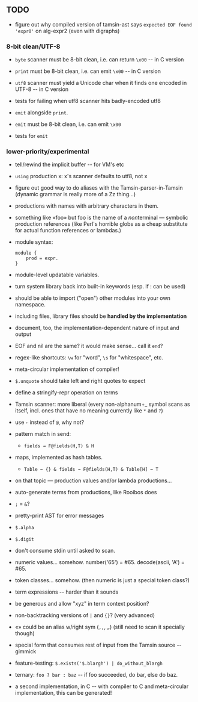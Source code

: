 TODO
----

*   figure out why compiled version of tamsin-ast says
    `expected EOF found 'expr0'` on alg-expr2 (even with digraphs)

### 8-bit clean/UTF-8 ###

*   `byte` scanner must be 8-bit clean, i.e. can return `\x00` -- in C version
*   `print` must be 8-bit clean, i.e. can emit `\x00` -- in C version
*   `utf8` scanner must yield a Unicode char when it finds one encoded in UTF-8 -- in C version
*   tests for failing when utf8 scanner hits badly-encoded utf8

*   `emit` alongside `print`.
*   `emit` must be 8-bit clean, i.e. can emit `\x00`
*   tests for `emit`

### lower-priority/experimental ###

*   tell/rewind the implicit buffer -- for VM's etc
*   `using` production x: x's scanner defaults to utf8, not x
*   figure out good way to do aliases with the Tamsin-parser-in-Tamsin
    (dynamic grammar is really more of a Zz thing...)
*   productions with names with arbitrary characters in them.
*   something like «foo» but foo is the name of a *non*terminal — symbolic
    production references (like Perl's horrible globs as a cheap substitute
    for actual function references or lambdas.)
*   module syntax:
    
        module {
            prod = expr.
        }

*   module-level updatable variables.
*   turn system library back into built-in keywords (esp. if : can be used)
*   should be able to import ("open") other modules into your own namespace.
*   including files, library files should be **handled by the implementation**
*   document, too, the implementation-dependent nature of input and output
*   EOF and nil are the same?  it would make sense... call it `end`?
*   regex-like shortcuts: `\w` for "word", `\s` for "whitespace", etc.
*   meta-circular implementation of compiler!
*   `$.unquote` should take left and right quotes to expect
*   define a stringify-repr operation on terms
*   Tamsin scanner: more liberal (every non-alphanum+_ symbol scans as itself,
    incl. ones that have no meaning currently like `*` and `?`)
*   use `←` instead of `@`, why not?
*   pattern match in send:
    *   `fields → F@fields(H,T) & H`
*   maps, implemented as hash tables.
    *   `Table ← {} & fields → F@fields(H,T) & Table[H] ← T`
*   on that topic — production values and/or lambda productions...
*   auto-generate terms from productions, like Rooibos does
*   `;` = `&`?
*   pretty-print AST for error messages
*   `$.alpha`
*   `$.digit`
*   don't consume stdin until asked to scan.
*   numeric values... somehow.  number('65') = #65.  decode(ascii, 'A') = #65.
*   token classes... somehow.  (then numeric is just a special token class?)
*   term expressions -- harder than it sounds
*   be generous and allow "xyz" in term context position?
*   non-backtracking versions of `|` and `{}`?  (very advanced)
*   «» could be an alias w/right sym (`,,`, `„`)
    (still need to scan it specially though)
*   special form that consumes rest of input from the Tamsin source -- gimmick
*   feature-testing: `$.exists('$.blargh') | do_without_blargh`
*   ternary: `foo ? bar : baz` -- if foo succeeded, do bar, else do baz.
*   a second implementation, in C -- with compiler to C and meta-circular
    implementation, this can be generated!
